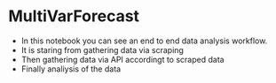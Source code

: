 # MultiVarForecast
* In this notebook you can see an end to end data analysis workflow.
* It is staring from gathering data via scraping
* Then gathering data via API accordingt to scraped data
* Finally analiysis of the data  
